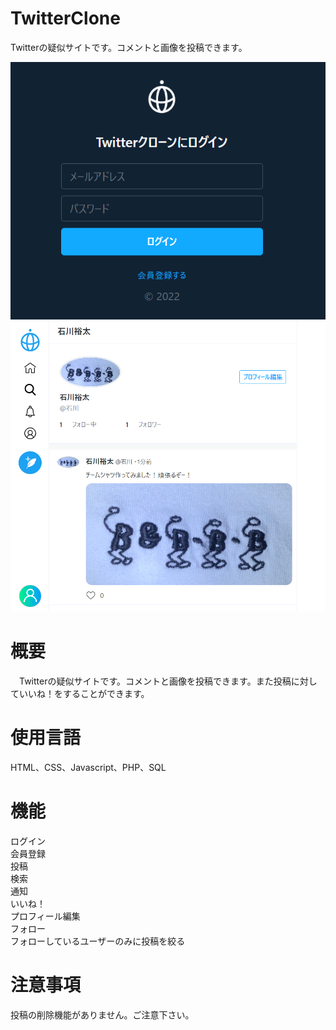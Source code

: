 ﻿# TwitterClone
 Twitterの疑似サイトです。コメントと画像を投稿できます。

<div align="center">
<img src="./LOGIN.png" alt="ログイン画面">
</div>

<div align="center">
<img src="./twitterclone_Tshirt.png" alt="ホーム画面">
</div>

# 概要
　Twitterの疑似サイトです。コメントと画像を投稿できます。また投稿に対していいね！をすることができます。
 
# 使用言語
HTML、CSS、Javascript、PHP、SQL
　
# 機能
ログイン<br/>
会員登録<br/>
投稿<br/>
検索<br/>
通知<br/>
いいね！<br/>
プロフィール編集<br/>
フォロー<br/>
フォローしているユーザーのみに投稿を絞る<br/>
  
# 注意事項
投稿の削除機能がありません。ご注意下さい。
